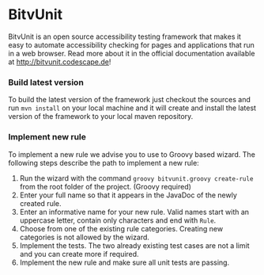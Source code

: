 BitvUnit
========
BitvUnit is an open source accessibility testing framework that makes it easy to automate accessibility checking for pages and applications that run in a web browser. Read more about it in the official documentation available at http://bitvunit.codescape.de!

### Build latest version
To build the latest version of the framework just checkout the sources and run `mvn install` on your local machine and it will create and install the latest version of the framework to your local maven repository.

### Implement new rule
To implement a new rule we advise you to use to Groovy based wizard. The following steps describe the path to implement a new rule:

1. Run the wizard with the command `groovy bitvunit.groovy create-rule` from the root folder of the project. (Groovy required)
2. Enter your full name so that it appears in the JavaDoc of the newly created rule.
3. Enter an informative name for your new rule. Valid names start with an uppercase letter, contain only characters and end with `Rule`.
4. Choose from one of the existing rule categories. Creating new categories is not allowed by the wizard.
5. Implement the tests. The two already existing test cases are not a limit and you can create more if required.
6. Implement the new rule and make sure all unit tests are passing.
